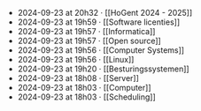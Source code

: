 - 2024-09-23 at 20h32 · [[HoGent 2024 - 2025]]
- 2024-09-23 at 19h59 · [[Software licenties]]
- 2024-09-23 at 19h57 · [[Informatica]]
- 2024-09-23 at 19h57 · [[Open source]]
- 2024-09-23 at 19h56 · [[Computer Systems]]
- 2024-09-23 at 19h56 · [[Linux]]
- 2024-09-23 at 19h20 · [[Besturingssystemen]]
- 2024-09-23 at 18h08 · [[Server]]
- 2024-09-23 at 18h03 · [[Computer]]
- 2024-09-23 at 18h03 · [[Scheduling]]

